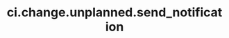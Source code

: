 ---
weight: 60
layout: page
title: ci.change.unplanned.send_notification
description: ""
value: "true"
---